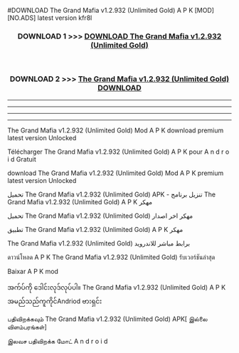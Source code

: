 #DOWNLOAD The Grand Mafia v1.2.932  (Unlimited Gold) A P K [MOD] [NO.ADS] latest version kfr8l



<div align="center">

<h3>DOWNLOAD 1 >>> <a href="https://teeasianyam.web.app?sq=The Grand Mafia v1.2.932  (Unlimited Gold)">DOWNLOAD The Grand Mafia v1.2.932  (Unlimited Gold) </a></h3><br>

<h3>DOWNLOAD 2 >>> <a href="https://teeasianyam.web.app?sq=The Grand Mafia v1.2.932  (Unlimited Gold) ">The Grand Mafia v1.2.932  (Unlimited Gold)  DOWNLOAD </a></h3>

</div>


----------------------------------------------------------

----------------------------------------------------------

----------------------------------------------------------

----------------------------------------------------------


The Grand Mafia v1.2.932  (Unlimited Gold)  Mod A P K download premium latest version Unlocked

Télécharger The Grand Mafia v1.2.932  (Unlimited Gold)  A P K pour A n d r o i d Gratuit

download The Grand Mafia v1.2.932  (Unlimited Gold)  Mod A P K premium latest version Unlocked

تحميل The Grand Mafia v1.2.932  (Unlimited Gold)  APK - تنزيل برنامج The Grand Mafia v1.2.932  (Unlimited Gold)  A P K مهكر

تحميل The Grand Mafia v1.2.932  (Unlimited Gold)  مهكر اخر اصدار

تطبيق The Grand Mafia v1.2.932  (Unlimited Gold)  A P K مهكر

The Grand Mafia v1.2.932  (Unlimited Gold)  برابط مباشر للاندرويد

ดาวน์โหลด A P K The Grand Mafia v1.2.932  (Unlimited Gold)  รับเวอร์ชันล่าสุด

Baixar A P K mod

အက်ပ်ကို ဒေါင်းလုဒ်လုပ်ပါ။ The Grand Mafia v1.2.932  (Unlimited Gold)  A P K အမည်သည်ကူကိုင်Andriod ဗားရှင်း

பதிவிறக்கவும் The Grand Mafia v1.2.932  (Unlimited Gold)  APK[ இல்லை விளம்பரங்கள்] 
 
இலவச பதிவிறக்க மோட் A n d r o i d



